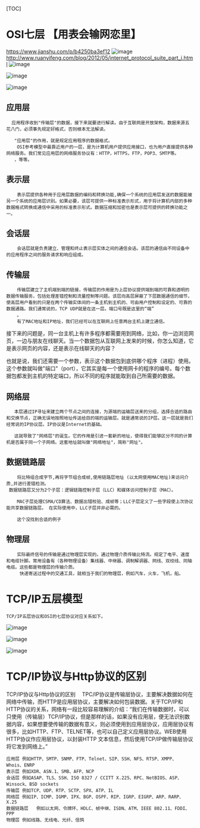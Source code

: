 [TOC]
# OSI七层 【用表会输网恋里】
https://www.jianshu.com/p/b4250ba3ef12
![image](E1869ED1870F4A72AE67DCE902DFCE87)
 http://www.ruanyifeng.com/blog/2012/05/internet_protocol_suite_part_i.html
 ![image](https://upload-images.jianshu.io/upload_images/1293297-8d257b0c94af01a0.png?imageMogr2/auto-orient/strip%7CimageView2/2/w/511/format/webp)
 
![image](https://images2015.cnblogs.com/blog/705728/201604/705728-20160424234824085-667046040.png)

![image](https://images2015.cnblogs.com/blog/1099668/201702/1099668-20170212153338135-125492424.jpg)


## 应用层
      应用程序收到"传输层"的数据，接下来就要进行解读。由于互联网是开放架构，数据来源五花八门，必须事先规定好格式，否则根本无法解读。

       "应用层"的作用，就是规定应用程序的数据格式。
        OSI参考模型中最靠近用户的一层，是为计算机用户提供应用接口，也为用户直接提供各种网络服务。我们常见应用层的网络服务协议有：HTTP，HTTPS，FTP，POP3、SMTP等。
       ，等等。
## 表示层
        表示层提供各种用于应用层数据的编码和转换功能,确保一个系统的应用层发送的数据能被另一个系统的应用层识别。如果必要，该层可提供一种标准表示形式，用于将计算机内部的多种数据格式转换成通信中采用的标准表示形式。数据压缩和加密也是表示层可提供的转换功能之一。
      
## 会话层
        会话层就是负责建立、管理和终止表示层实体之间的通信会话。该层的通信由不同设备中的应用程序之间的服务请求和响应组成。      
  
## 传输层
        传输层建立了主机端到端的链接，传输层的作用是为上层协议提供端到端的可靠和透明的数据传输服务，包括处理差错控制和流量控制等问题。该层向高层屏蔽了下层数据通信的细节，使高层用户看到的只是在两个传输实体间的一条主机到主机的、可由用户控制和设定的、可靠的数据通路。我们通常说的，TCP UDP就是在这一层。端口号既是这里的“端”
        。
        有了MAC地址和IP地址，我们已经可以在互联网上任意两台主机上建立通信。

接下来的问题是，同一台主机上有许多程序都需要用到网络，比如，你一边浏览网页，一边与朋友在线聊天。当一个数据包从互联网上发来的时候，你怎么知道，它是表示网页的内容，还是表示在线聊天的内容？

也就是说，我们还需要一个参数，表示这个数据包到底供哪个程序（进程）使用。这个参数就叫做"端口"（port），它其实是每一个使用网卡的程序的编号。每个数据包都发到主机的特定端口，所以不同的程序就能取到自己所需要的数据。
   
## 网络层
       本层通过IP寻址来建立两个节点之间的连接，为源端的运输层送来的分组，选择合适的路由和交换节点，正确无误地按照地址传送给目的端的运输层。就是通常说的IP层。这一层就是我们经常说的IP协议层。IP协议是Internet的基础。
       
       这就导致了"网络层"的诞生。它的作用是引进一套新的地址，使得我们能够区分不同的计算机是否属于同一个子网络。这套地址就叫做"网络地址"，简称"网址"。

## 数据链路层 
        将比特组合成字节,再将字节组合成帧,使用链路层地址 (以太网使用MAC地址)来访问介质,并进行差错检测。
     数据链路层又分为2个子层：逻辑链路控制子层（LLC）和媒体访问控制子层（MAC）。

        MAC子层处理CSMA/CD算法、数据出错校验、成帧等；LLC子层定义了一些字段使上次协议能共享数据链路层。 在实际使用中，LLC子层并非必需的。

        这个没找到合适的例子

## 物理层     

        实际最终信号的传输是通过物理层实现的。通过物理介质传输比特流。规定了电平、速度和电缆针脚。常用设备有（各种物理设备）集线器、中继器、调制解调器、网线、双绞线、同轴电缆。这些都是物理层的传输介质。
         快递寄送过程中的交通工具，就相当于我们的物理层，例如汽车，火车，飞机，船。
         
# TCP/IP五层模型
    TCP/IP五层协议和OSI的七层协议对应关系如下。
    
![image](https://images2015.cnblogs.com/blog/705728/201604/705728-20160424234825491-384470376.png)

![image](https://images2015.cnblogs.com/blog/705728/201604/705728-20160424234826351-1957282396.png)

![image](https://images2015.cnblogs.com/blog/705728/201604/705728-20160424234827195-1493107425.png)

# TCP/IP协议与Http协议的区别
TCP/IP协议与Http协议的区别
　TPC/IP协议是传输层协议，主要解决数据如何在网络中传输，而HTTP是应用层协议，主要解决如何包装数据。关于TCP/IP和HTTP协议的关系，网络有一段比较容易理解的介绍：“我们在传输数据时，可以只使用（传输层）TCP/IP协议，但是那样的话，如果没有应用层，便无法识别数据内容，如果想要使传输的数据有意义，则必须使用到应用层协议，应用层协议有很多，比如HTTP、FTP、TELNET等，也可以自己定义应用层协议。WEB使用HTTP协议作应用层协议，以封装HTTP 文本信息，然后使用TCP/IP做传输层协议将它发到网络上。”


	应用层	例如HTTP、SMTP、SNMP、FTP、Telnet、SIP、SSH、NFS、RTSP、XMPP、Whois、ENRP
	表示层	例如XDR、ASN.1、SMB、AFP、NCP
	会话层	例如ASAP、TLS、SSH、ISO 8327 / CCITT X.225、RPC、NetBIOS、ASP、Winsock、BSD sockets
	传输层	例如TCP、UDP、RTP、SCTP、SPX、ATP、IL
	网络层	例如IP、ICMP、IGMP、IPX、BGP、OSPF、RIP、IGRP、EIGRP、ARP、RARP、 X.25
	数据链路层	例如以太网、令牌环、HDLC、帧中继、ISDN、ATM、IEEE 802.11、FDDI、PPP
	物理层	例如线路、无线电、光纤、信鸽
	